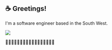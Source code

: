 ## ☕️ Greetings!

I'm a software engineer based in the South West.

[![](https://img.shields.io/badge/-EmilyWhite-212121?style=flat-square&logo=linkedin&logoColor=2180cf)](https://www.linkedin.com/in/emilydwhite/)

🦑🦑🦑🦑🦑🦑🦑🦑🦑🦑🦑🦑🦑🦑🦑🦑🦑


